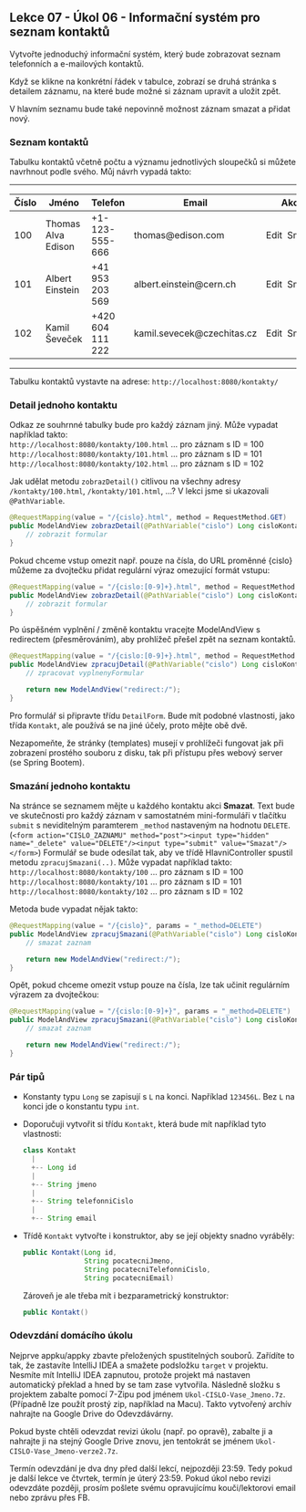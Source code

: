 Lekce 07 - Úkol 06 - Informační systém pro seznam kontaktů
-----------------------------------------------

Vytvořte jednoduchý informační systém,
který bude zobrazovat seznam telefonních a e-mailových kontaktů.

Když se klikne na konkrétní řádek v tabulce,
zobrazí se druhá stránka s detailem záznamu,
na které bude možné si záznam upravit a uložit zpět.

V hlavním seznamu bude také nepovinně možnost záznam smazat a přidat nový.



### Seznam kontaktů

Tabulku kontaktů včetně počtu a významu jednotlivých sloupečků
si můžete navrhnout podle svého. Můj návrh vypadá takto:

----

| Číslo | Jméno | Telefon | Email | Akce
|-------|-------|---------|-------|------
| 100 | Thomas Alva Edison | +1-123-555-666 | thomas&#64;edison.com | Edit&nbsp;&nbsp;Smazat
| 101 | Albert Einstein | +41 953 203 569 | albert.einstein&#64;cern.ch | Edit&nbsp;&nbsp;Smazat
| 102 | Kamil Ševeček | +420 604 111 222 | kamil.sevecek&#64;czechitas.cz | Edit&nbsp;&nbsp;Smazat

-----


Tabulku kontaktů vystavte na adrese:
`http://localhost:8080/kontakty/`



### Detail jednoho kontaktu

Odkaz ze souhrnné tabulky bude pro každý záznam jiný.
Může vypadat například takto: <br/>
`http://localhost:8080/kontakty/100.html` ... pro záznam s ID = 100 <br/>
`http://localhost:8080/kontakty/101.html` ... pro záznam s ID = 101 <br/>
`http://localhost:8080/kontakty/102.html` ... pro záznam s ID = 102 <br/>


Jak udělat metodu `zobrazDetail()`
citlivou na všechny adresy `/kontakty/100.html`,
`/kontakty/101.html`, ...?
V lekci jsme si ukazovali `@PathVariable`.

```java
@RequestMapping(value = "/{cislo}.html", method = RequestMethod.GET)
public ModelAndView zobrazDetail(@PathVariable("cislo") Long cisloKontaktu) {
    // zobrazit formular
}
```

Pokud chceme vstup omezit např. pouze na čísla, do URL proměnné {cislo} můžeme za dvojtečku
přidat regulární výraz omezující formát vstupu:

```java
@RequestMapping(value = "/{cislo:[0-9]+}.html", method = RequestMethod.GET)
public ModelAndView zobrazDetail(@PathVariable("cislo") Long cisloKontaktu) {
    // zobrazit formular
}
```

Po úspěšném vyplnění / změně kontaktu vracejte ModelAndView s redirectem (přesměrováním),
aby prohlížeč přešel zpět na seznam kontaktů.

```java
@RequestMapping(value = "/{cislo:[0-9]+}.html", method = RequestMethod.POST)
public ModelAndView zpracujDetail(@PathVariable("cislo") Long cisloKontaktu, DetailForm vyplnenyFormular) {
    // zpracovat vyplnenyFormular

    return new ModelAndView("redirect:/");
}
```


Pro formulář si připravte třídu `DetailForm`.
Bude mít podobné vlastnosti, jako třída `Kontakt`, ale používá se na jiné účely,
proto mějte obě dvě.


Nezapomeňte, že stránky (templates) musejí v prohlížeči fungovat
jak při zobrazení prostého souboru z disku,
tak při přístupu přes webový server (se Spring Bootem).



### Smazání jednoho kontaktu

Na stránce se seznamem mějte u každého kontaktu akci **Smazat**.
Text bude ve skutečnosti pro každý záznam v samostatném mini-formuláři v tlačítku `submit`
s neviditelným paramterem `_method` nastaveným na hodnotu `DELETE`.
(`<form action="CISLO_ZAZNAMU" method="post"><input type="hidden" name="_delete" value="DELETE"/><input type="submit" value="Smazat"/></form>`)
Formulář se bude odesílat tak, aby ve třídě HlavniController spustil metodu `zpracujSmazani(..)`.
Může vypadat například takto: <br/>
`http://localhost:8080/kontakty/100` ... pro záznam s ID = 100 <br/>
`http://localhost:8080/kontakty/101` ... pro záznam s ID = 101 <br/>
`http://localhost:8080/kontakty/102` ... pro záznam s ID = 102 <br/>


Metoda bude vypadat nějak takto:
```java
@RequestMapping(value = "/{cislo}", params = "_method=DELETE")
public ModelAndView zpracujSmazani(@PathVariable("cislo") Long cisloKontaktu) {
    // smazat zaznam

    return new ModelAndView("redirect:/");
}
```

Opět, pokud chceme omezit vstup pouze na čísla, lze tak učinit regulárním výrazem za dvojtečkou:
```java
@RequestMapping(value = "/{cislo:[0-9]+}", params = "_method=DELETE")
public ModelAndView zpracujSmazani(@PathVariable("cislo") Long cisloKontaktu) {
    // smazat zaznam

    return new ModelAndView("redirect:/");
}
```


### Pár tipů

*   Konstanty typu `Long` se zapisují s `L` na konci.
    Například `123456L`.
    Bez `L` na konci jde o konstantu typu `int`.

*   Doporučuji vytvořit si třídu <code>Kontakt</code>,
    která bude mít například tyto vlastnosti:

    ```java
    class Kontakt
      |
      +-- Long id
      |
      +-- String jmeno
      |
      +-- String telefonniCislo
      |
      +-- String email
    ```

*   Třídě <code>Kontakt</code> vytvořte i konstruktor,
    aby se její objekty snadno vyráběly:

    ```java
    public Kontakt(Long id,
                   String pocatecniJmeno,
                   String pocatecniTelefonniCislo,
                   String pocatecniEmail)
    ```

    Zároveň je ale třeba mít i bezparametrický konstruktor:

    ```java
    public Kontakt()
    ```




### Odevzdání domácího úkolu

Nejprve appku/appky zbavte přeložených spustitelných souborů. Zařídíte to tak,
že zastavíte IntelliJ IDEA a smažete podsložku `target` v projektu.
Nesmíte mít IntelliJ IDEA zapnutou, protože projekt má nastaven
automatický překlad a hned by se tam zase vytvořila.
Následně složku s projektem zabalte pomocí 7-Zipu pod jménem `Ukol-CISLO-Vase_Jmeno.7z`.
(Případně lze použít prostý zip, například na Macu).
Takto vytvořený archív nahrajte na Google Drive do Odevzdávárny.

Pokud byste chtěli odevzdat revizi úkolu (např. po opravě),
zabalte ji a nahrajte ji na stejný Google Drive znovu,
jen tentokrát se jménem `Ukol-CISLO-Vase_Jmeno-verze2.7z`.

Termín odevzdání je dva dny před další lekcí, nejpozději 23:59.
Tedy pokud je další lekce ve čtvrtek, termín je úterý 23:59.
Pokud úkol nebo revizi odevzdáte později,
prosím pošlete svému opravujícímu kouči/lektorovi email nebo zprávu přes FB.
